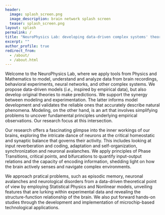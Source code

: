 ```yaml
---
header:
  image: splash_screen.png
  image_description: brain network splash screen
  teaser: splash_screen.png
layout: splash
permalink: /
title: "NeuroPhysics Lab: developing data-driven complex systems' theories"
excerpt: ""
author_profile: true
redirect_from: 
  - /about/
  - /about.html
---
```


Welcome to the NeuroPhysics Lab, where we apply tools from Physics and Mathematics to model, understand and analyze data from brain recordings, behavioral experiments, neural networks, and other complex systems. We propose data-driven models (_i.e.,_ inspired by empirical data), but also develop original theories to make predictions. We support the synergy between modeling and experimentation. The latter informs model development and validates the reliable ones that accurately describe natural phenomena. Modeling, on the other hand, is an art that involves simplifying problems to uncover fundamental principles underlying empirical observations. Our research focus at this intersection.

Our research offers a fascinating glimpse into the inner workings of our brains, exploring the intricate dance of neurons at the critical homeostatic and synaptic balance that governs their activity. This includes looking at input reverberation and coding, adaptation and self-organization, synchronization and neuronal avalanches. We apply principles of Phase Transitions, critical points, and bifurcations to quantify input-output relations and the capacity of encoding information, shedding light on how the brain actively senses and navigate complex environments.

We approach pratical problems, such as episodic memory, neuronal avalanches and neurological disorders from a data-driven theoretical point of view by employing Statistical Physics and Nonlinear models, unveiling features that are lurking within experimental data and revealing the structure-function relationship of the brain. We also put forward hands-on studies through the development and implementation of microchip-based technological applications.